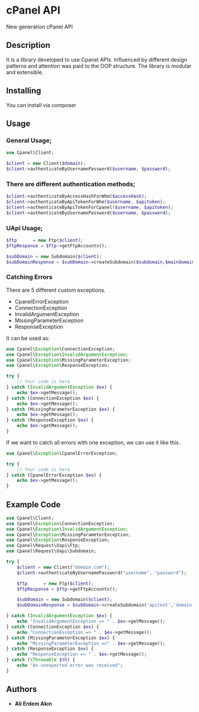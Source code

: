 # cPanel API

New generation cPanel API

## Description
It is a library developed to use Cpanel APIs. Influenced by different design patterns and attention was paid to the OOP structure. The library is modular and extensible. 


## Installing

You can install via composer

## Usage

### General Usage;

```php
use Cpanel\Client;

$client = new Client($domain);
$client->authenticateByUsernamePassword($username, $password);
```

### There are different authentication methods;

```php
$client->authenticateByAccessHashForWhm($accessHash);
$client->authenticateByApiTokenForWhm($username, $apitoken);
$client->authenticateByApiTokenForCpanel($username, $apitoken);
$client->authenticateByUsernamePassword($username, $password);
```

### UApi Usage;

```php
$ftp      = new Ftp($client);
$ftpResponse = $ftp->getFtpAccounts();

$subDomain = new Subdomain($client);
$subDomainResponse = $subDomain->createSubdomain($subdomain,$maindomain);
```

### Catching Errors

There are 5 different custom exceptions.
 - CpanelErrorException
 - ConnectionException
 - InvalidArgumentException
 - MissingParameterException
 - ResponseException

It can be used as: 
```php
use Cpanel\Exception\ConnectionException;
use Cpanel\Exception\InvalidArgumentException;
use Cpanel\Exception\MissingParameterException;
use Cpanel\Exception\ResponseException;

try {
    // Your code is here
} catch (InvalidArgumentException $ex) {
    echo $ex->getMessage();
} catch (ConnectionException $ex) {
    echo $ex->getMessage();
} catch (MissingParameterException $ex) {
    echo $ex->getMessage();
} catch (ResponseException $ex) {
    echo $ex->getMessage();
}
```

If we want to catch all errors with one exception, we can use it like this.

```php
use Cpanel\Exception\CpanelErrorException;

try {
    // Your code is here
} catch (CpanelErrorException $ex) {
    echo $ex->getMessage();
}
```

## Example Code
```php
use Cpanel\Client;
use Cpanel\Exception\ConnectionException;
use Cpanel\Exception\InvalidArgumentException;
use Cpanel\Exception\MissingParameterException;
use Cpanel\Exception\ResponseException;
use Cpanel\Request\Uapi\Ftp;
use Cpanel\Request\Uapi\Subdomain;

try {
    $client = new Client("domain.com");
    $client->authenticateByUsernamePassword("username", "password");

    $ftp      = new Ftp($client);
    $ftpResponse = $ftp->getFtpAccounts();

    $subDomain = new Subdomain($client);
    $subDomainResponse = $subDomain->createSubdomain('apitest','domain.com');

} catch (InvalidArgumentException $ex) {
    echo "InvalidArgumentException => " . $ex->getMessage();
} catch (ConnectionException $ex) {
    echo "ConnectionException => " . $ex->getMessage();
} catch (MissingParameterException $ex) {
    echo "MissingParameterException =>" . $ex->getMessage();
} catch (ResponseException $ex) {
    echo "ResponseException => " . $ex->getMessage();
} catch (\Throwable $th) {
    echo "An unexpected error was received";
}

```

## Authors

* **Ali Erdem Akın**

